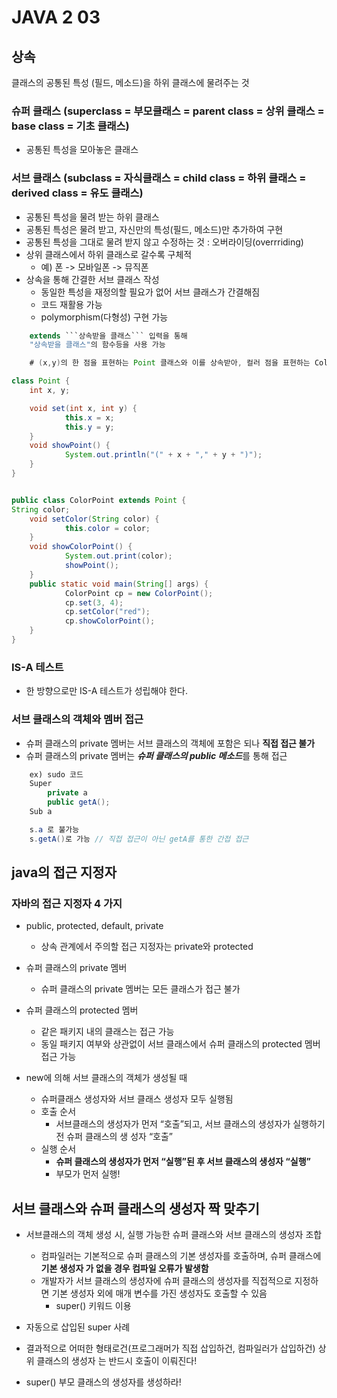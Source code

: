 # JAVA 2 03

## 상속

클래스의 공통된 특성 (필드, 메소드)을 하위 클래스에 물려주는 것
### 슈퍼 클래스 (superclass = 부모클래스 = parent class = 상위 클래스 = base class = 기초 클래스)
- 공통된 특성을 모아놓은 클래스
### 서브 클래스 (subclass = 자식클래스 = child class = 하위 클래스 = derived class = 유도 클래스)
- 공통된 특성을 물려 받는 하위 클래스
- 공통된 특성은 물려 받고, 자신만의 특성(필드, 메소드)만 추가하여 구현
- 공통된 특성을 그대로 물려 받지 않고 수정하는 것 : 오버라이딩(overrriding)
- 상위 클래스에서 하위 클래스로 갈수록 구체적 
  - 예) 폰 -> 모바일폰 -> 뮤직폰
- 상속을 통해 간결한 서브 클래스 작성
  - 동일한 특성을 재정의할 필요가 없어 서브 클래스가 간결해짐 
  - 코드 재활용 가능
  - polymorphism(다형성) 구현 가능


```java
    extends ```상속받을 클래스``` 입력을 통해
    "상속받을 클래스"의 함수등을 사용 가능

    # (x,y)의 한 점을 표현하는 Point 클래스와 이를 상속받아, 컬러 점을 표현하는 ColorPoint 클래스를 만들어보자

class Point {
    int x, y;

    void set(int x, int y) {
            this.x = x; 
            this.y = y;
    }
    void showPoint() {
            System.out.println("(" + x + "," + y + ")");
    }
}


public class ColorPoint extends Point {
String color;
    void setColor(String color) {
            this.color = color;
    }
    void showColorPoint() {
            System.out.print(color);
            showPoint();
    }
    public static void main(String[] args) {
            ColorPoint cp = new ColorPoint(); 
            cp.set(3, 4);
            cp.setColor("red"); 
            cp.showColorPoint();
    }
}
```

### IS-A 테스트
- 한 방향으로만 IS-A 테스트가 성립해야 한다.

### 서브 클래스의 객체와 멤버 접근
- 슈퍼 클래스의 private 멤버는 서브 클래스의 객체에 포함은 되나 **직접 접근 불가**
- 슈퍼 클래스의 private 멤버는 ***슈퍼 클래스의 public 메소드***를 통해 접근

```java
    ex) sudo 코드
    Super 
        private a
        public getA();
    Sub a

    s.a 로 불가능
    s.getA()로 가능 // 직접 접근이 아닌 getA를 통한 간접 접근
```

## java의 접근 지정자
### 자바의 접근 지정자 4 가지
- public, protected, default, private
  - 상속 관계에서 주의할 접근 지정자는 private와 protected

- 슈퍼 클래스의 private 멤버
  - 슈퍼 클래스의 private 멤버는 모든 클래스가 접근 불가
- 슈퍼 클래스의 protected 멤버
    - 같은 패키지 내의 클래스는 접근 가능
    - 동일 패키지 여부와 상관없이 서브 클래스에서 슈퍼 클래스의 protected 멤버 접근 가능

- new에 의해 서브 클래스의 객체가 생성될 때
  - 슈퍼클래스 생성자와 서브 클래스 생성자 모두 실행됨 
  - 호출 순서
    - 서브클래스의 생성자가 먼저 “호출”되고, 서브 클래스의 생성자가 실행하기 전 슈퍼 클래스의 생 성자 “호출”
  - 실행 순서
    - **슈퍼 클래스의 생성자가 먼저 “실행”된 후 서브 클래스의 생성자 “실행”**
    - 부모가 먼저 실행!


## 서브 클래스와 슈퍼 클래스의 생성자 짝 맞추기
- 서브클래스의 객체 생성 시, 실행 가능한 슈퍼 클래스와 서브 클래스의 생성자 조합
  - 컴파일러는 기본적으로 슈퍼 클래스의 기본 생성자를 호출하며, 슈퍼 클래스에 **기본 생성자 가 없을 경우 컴파일 오류가 발생함**
  - 개발자가 서브 클래스의 생성자에 슈퍼 클래스의 생성자를 직접적으로 지정하면 기본 생성자 외에 매개 변수를 가진 생성자도 호출할 수 있음
    - super() 키워드 이용

- 자동으로 삽입된 super 사례
- 결과적으로 어떠한 형태로건(프로그래머가 직접 삽입하건, 컴파일러가 삽입하건) 상위 클래스의 생성자 는 반드시 호출이 이뤄진다!
- super() 부모 클래스의 생성자를 생성하라!